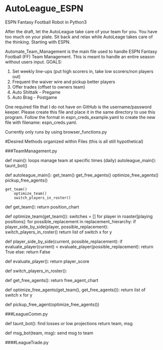 # AutoLeague_ESPN
ESPN Fantasy Football Robot in Python3

After the draft, let the AutoLeague take care of your team for you. You have too much
on your plate. Sit back and relax while AutoLeage takes care of the thinking. Starting
with ESPN.


Automate_Team_Management is the main file used to handle ESPN Fantasy Football (FF)
Team Management. This is meant to handle an entire season without users input.
GOALS:
1) Set weekly line-ups (put high scorers in, take low scorers/non players out)
2) Frequent the waiver wire and pickup better players
3) Offer trades (offset to owners team)
4) Auto Shittalk - Pregame
4) Auto Brag - Postgame

One required file that I do not have on GitHub is the username/password keeper. Please create this file and place it in the same directory to use this program. Follow the format in espn_creds_example.yaml to create the new file with filename: espn_creds.yaml.

Currently only runs by using browser_functions.py

#Desired Methods organized within Files (this is all still hypothetical)

###TeamManagement.py

def main():
    loops manage team at specific times (daily)
    autoleague_main():
    taunt_bot()

def autoleague_main():
    get_team()
    get_free_agents()
        optimize_free_agents()
            pickup_free_agents()
    
    get_team()
        optimize_team()
        switch_players_in_roster()
    
def get_team():
    return position_chart

def optimize_team(get_team()):
    switches = []
    for player in roaster[playing positions]:
        for possible_replacement in replacement_hierarchy:
            if player_side_by_side(player, possible_replacement):
                switch_players_in_roster()
    return list of switch x for y

def player_side_by_side(current, possible_replacement):
    if evaluate_player(current) < evaluate_player(possible_replacement):
        return True
    else:
        return False

def evaluate_player():
    return player_score

def switch_players_in_roster():

def get_free_agents():
    return free_agent_chart

def optimize_free_agents(get_team(), get_free_agents()):
    return list of switch x for y
    
def pickup_free_agent(optimize_free_agents())


###LeagueComm.py

def taunt_bot():
find losses or low projections
return team, msg

def msg_bot(team, msg):
    send msg to team
    
####LeagueTrade.py
